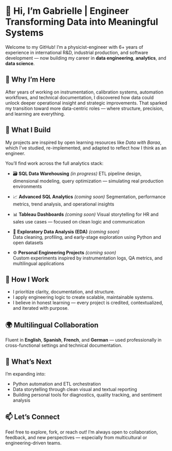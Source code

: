 # 👋 Hi, I’m Gabrielle | Engineer Transforming Data into Meaningful Systems

Welcome to my GitHub! I’m a physicist-engineer with 6+ years of experience in international R&D, industrial production, and software development — now building my career in **data engineering**, **analytics**, and **data science**.

## 🚀 Why I’m Here
After years of working on instrumentation, calibration systems, automation workflows, and technical documentation, I discovered how data could unlock deeper operational insight and strategic improvements. That sparked my transition toward more data-centric roles — where structure, precision, and learning are everything.

## 🔧 What I Build
My projects are inspired by open learning resources like *Data with Baraa*, which I’ve studied, re-implemented, and adapted to reflect how I think as an engineer.

You’ll find work across the full analytics stack:

- 🗃️ **SQL Data Warehousing**  *(in progress)*
  ETL pipeline design, dimensional modeling, query optimization — simulating real production environments

- 📈 **Advanced SQL Analytics**  *(coming soon)*
  Segmentation, performance metrics, trend analysis, and operational insights

- 📊 **Tableau Dashboards**  *(coming soon)*
  Visual storytelling for HR and sales use cases — focused on clean logic and communication

- 🧹 **Exploratory Data Analysis (EDA)** *(coming soon)*  
  Data cleaning, profiling, and early-stage exploration using Python and open datasets

- ⚙️ **Personal Engineering Projects** *(coming soon)*  
  Custom experiments inspired by instrumentation logs, QA metrics, and multilingual applications

## 🌱 How I Work
- I prioritize clarity, documentation, and structure.
- I apply engineering logic to create scalable, maintainable systems.
- I believe in honest learning — every project is credited, contextualized, and iterated with purpose.

## 🌍 Multilingual Collaboration
Fluent in **English**, **Spanish**, **French**, and **German** — used professionally in cross-functional settings and technical documentation.

## 🧭 What’s Next
I’m expanding into:
- Python automation and ETL orchestration  
- Data storytelling through clean visual and textual reporting  
- Building personal tools for diagnostics, quality tracking, and sentiment analysis

## 📫 Let’s Connect
Feel free to explore, fork, or reach out! I’m always open to collaboration, feedback, and new perspectives — especially from multicultural or engineering-driven teams.
